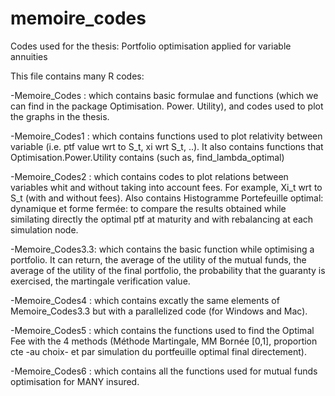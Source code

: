# memoire_codes
Codes used for the thesis: Portfolio optimisation applied for variable annuities


This file contains many R codes:

-Memoire_Codes : which contains basic formulae and functions (which we can find in the package Optimisation. Power. Utility), and codes used to plot the graphs in the thesis.

-Memoire_Codes1 : which contains functions used to plot relativity between variable (i.e. ptf value wrt to S_t, xi wrt S_t, ..). It also contains functions that Optimisation.Power.Utility contains (such as, find_lambda_optimal)

-Memoire_Codes2 : which contains codes to plot relations between variables whit and without taking into account fees. For example, Xi_t wrt to S_t (with and without fees). Also contains Histogramme Portefeuille optimal: dynamique et forme fermée:  to compare the results obtained while similating directly the optimal ptf at maturity and with rebalancing at each simulation node. 

-Memoire_Codes3.3: which contains the basic function while optimising a portfolio. It can return, the average of the utility of the mutual funds, the average of the utility of the final portfolio, the probability that the guaranty is exercised, the martingale verification value. 

-Memoire_Codes4 : which contains excatly the same elements of Memoire_Codes3.3 but with a parallelized code (for Windows and Mac).

-Memoire_Codes5 : which contains the functions used to find the Optimal Fee with the 4 methods (Méthode Martingale, MM Bornée [0,1], proportion cte -au choix- et par simulation du portfeuille optimal final directement).

-Memoire_Codes6 : which contains all the functions used for mutual funds optimisation for MANY insured.
